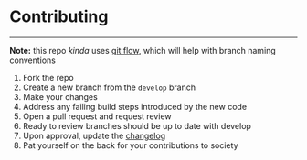 # Contributing
---
**Note:** this repo *kinda* uses [git flow](https://www.atlassian.com/git/tutorials/comparing-workflows/gitflow-workflow), which will help with branch naming conventions

1. Fork the repo
1. Create a new branch from the `develop` branch
1. Make your changes
1. Address any failing build steps introduced by the new code
1. Open a pull request and request review
1. Ready to review branches should be up to date with develop
1. Upon approval, update the [changelog](https://github.com/laurenball/Steven/blob/master/CHANGELOG.md)
1. Pat yourself on the back for your contributions to society
